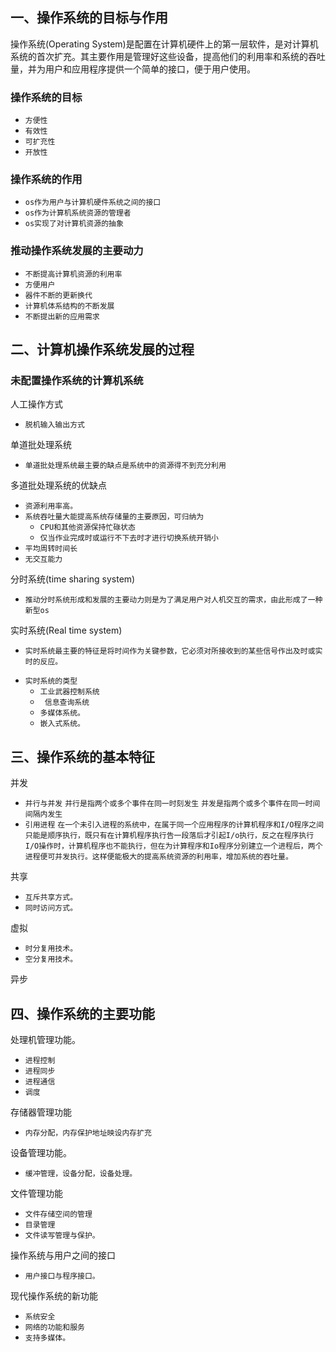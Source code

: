 ## 一、操作系统的目标与作用
操作系统(Operating System)是配置在计算机硬件上的第一层软件，是对计算机系统的首次扩充。其主要作用是管理好这些设备，提高他们的利用率和系统的吞吐量，并为用户和应用程序提供一个简单的接口，便于用户使用。
###   操作系统的目标
- `方便性`
- `有效性`
- `可扩充性`
- `开放性`

###  操作系统的作用
- `os作为用户与计算机硬件系统之间的接口`
- `os作为计算机系统资源的管理者`
- `os实现了对计算机资源的抽象`

###  推动操作系统发展的主要动力
- `不断提高计算机资源的利用率`
- `方便用户`
- `器件不断的更新换代`
- `计算机体系结构的不断发展`
- `不断提出新的应用需求`

## 二、计算机操作系统发展的过程
### 未配置操作系统的计算机系统

人工操作方式

- `脱机输入输出方式`

单道批处理系统

- `单道批处理系统最主要的缺点是系统中的资源得不到充分利用`

多道批处理系统的优缺点

- `资源利用率高。` 
- `系统吞吐量大能提高系统存储量的主要原因，可归纳为`
  - `CPU和其他资源保持忙碌状态`
  - `仅当作业完成时或运行不下去时才进行切换系统开销小`
- `平均周转时间长`
- `无交互能力`

分时系统(time sharing system)

- `推动分时系统形成和发展的主要动力则是为了满足用户对人机交互的需求，由此形成了一种新型os`

实时系统(Real time system)

- `实时系统最主要的特征是将时间作为关键参数，它必须对所接收到的某些信号作出及时或实时的反应。`
+ `实时系统的类型`
    - `工业武器控制系统`
    - ` 信息查询系统`
    - `多媒体系统。`
    - `嵌入式系统。`

## 三、操作系统的基本特征

并发

- `并行与并发`
`并行是指两个或多个事件在同一时刻发生`
`并发是指两个或多个事件在同一时间间隔内发生`
- `引用进程`
`在一个未引入进程的系统中，在属于同一个应用程序的计算机程序和I/O程序之间只能是顺序执行，既只有在计算机程序执行告一段落后才引起I/o执行，反之在程序执行I/O操作时，计算机程序也不能执行，但在为计算程序和Io程序分别建立一个进程后，两个进程便可并发执行。这样便能极大的提高系统资源的利用率，增加系统的吞吐量。`

共享

- `互斥共享方式。`
- `同时访问方式。`

虚拟

- `时分复用技术。`
- `空分复用技术。`

异步

## 四、操作系统的主要功能

处理机管理功能。

- `进程控制`
- `进程同步`
- `进程通信`
- `调度`

存储器管理功能

- `内存分配，内存保护地址映设内存扩充`

设备管理功能。

- `缓冲管理，设备分配，设备处理。`

文件管理功能

- `文件存储空间的管理`
- `目录管理`
- `文件读写管理与保护。`

操作系统与用户之间的接口
- `用户接口与程序接口。`

现代操作系统的新功能

- `系统安全`
- `网络的功能和服务`
- `支持多媒体。`